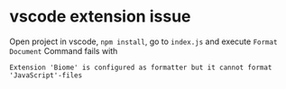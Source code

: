 # vscode extension issue

Open project in vscode, `npm install`, go to `index.js` and execute `Format Document`
Command fails with
```
Extension 'Biome' is configured as formatter but it cannot format 'JavaScript'-files
```
